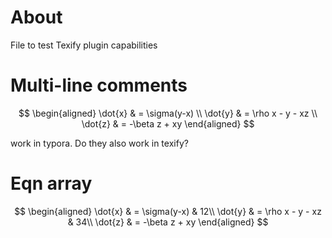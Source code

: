 # About

File to test Texify plugin capabilities

# Multi-line comments

$$
\begin{aligned}
\dot{x} & = \sigma(y-x) \\
\dot{y} & = \rho x - y - xz \\
\dot{z} & = -\beta z + xy
\end{aligned}
$$

work in typora. Do they also work in texify?

# Eqn array

$$
\begin{aligned}
\dot{x} & = \sigma(y-x) & 12\\
\dot{y} & = \rho x - y - xz & 34\\
\dot{z} & = -\beta z + xy
\end{aligned}
$$